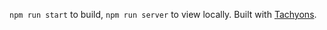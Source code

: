 `npm run start` to build, `npm run server` to view locally. Built with [Tachyons](https://github.com/tachyons-css/tachyons).
